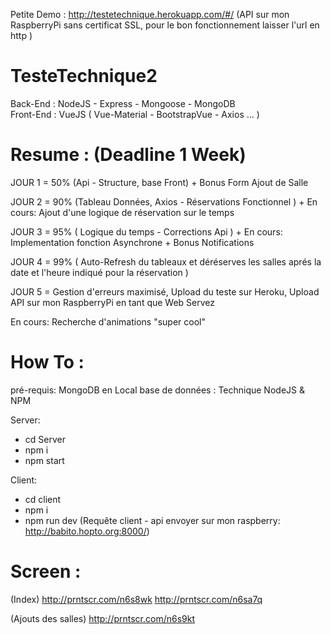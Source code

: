 Petite Demo : http://testetechnique.herokuapp.com/#/ (API sur mon RaspberryPi sans certificat SSL, pour le bon fonctionnement laisser l'url en http )

# TesteTechnique2

Back-End  : NodeJS - Express - Mongoose - MongoDB  
Front-End : VueJS ( Vue-Material - BootstrapVue - Axios ... )

# Resume : (Deadline 1 Week)

JOUR 1 = 50% (Api - Structure, base Front) + Bonus Form Ajout de Salle

JOUR 2 = 90% (Tableau Données, Axios  -  Réservations Fonctionnel ) + En cours: Ajout d'une logique de réservation sur le temps

JOUR 3 = 95% ( Logique du temps - Corrections Api ) + En cours: Implementation fonction Asynchrone + Bonus Notifications

JOUR 4 = 99% ( Auto-Refresh du tableaux et déréserves les salles aprés la date et l'heure indiqué pour la réservation )

JOUR 5 = Gestion d'erreurs maximisé, Upload du teste sur Heroku, Upload API sur mon RaspberryPi en tant que Web Servez

En cours: Recherche d'animations "super cool"

# How To :

pré-requis:
MongoDB en Local base de données : Technique
NodeJS & NPM

Server: 
- cd Server
- npm i
- npm start 

Client:
- cd client
- npm i 
- npm run dev (Requête client - api envoyer sur mon raspberry: http://babito.hopto.org:8000/)

# Screen :
(Index)
http://prntscr.com/n6s8wk
http://prntscr.com/n6sa7q

(Ajouts des salles)
http://prntscr.com/n6s9kt
